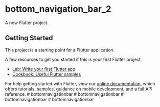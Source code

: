 # bottom_navigation_bar_2

A new Flutter project.

## Getting Started

This project is a starting point for a Flutter application.

A few resources to get you started if this is your first Flutter project:

- [Lab: Write your first Flutter app](https://flutter.dev/docs/get-started/codelab)
- [Cookbook: Useful Flutter samples](https://flutter.dev/docs/cookbook)

For help getting started with Flutter, view our
[online documentation](https://flutter.dev/docs), which offers tutorials,
samples, guidance on mobile development, and a full API reference.
#   b o t t o m n a v i g a t i o n b a r  
 #   b o t t o m n a v i g a t i o n b a r  
 #   b o t t o m n a v i g a t i o n b a r  
 # bottomnavigationbar
